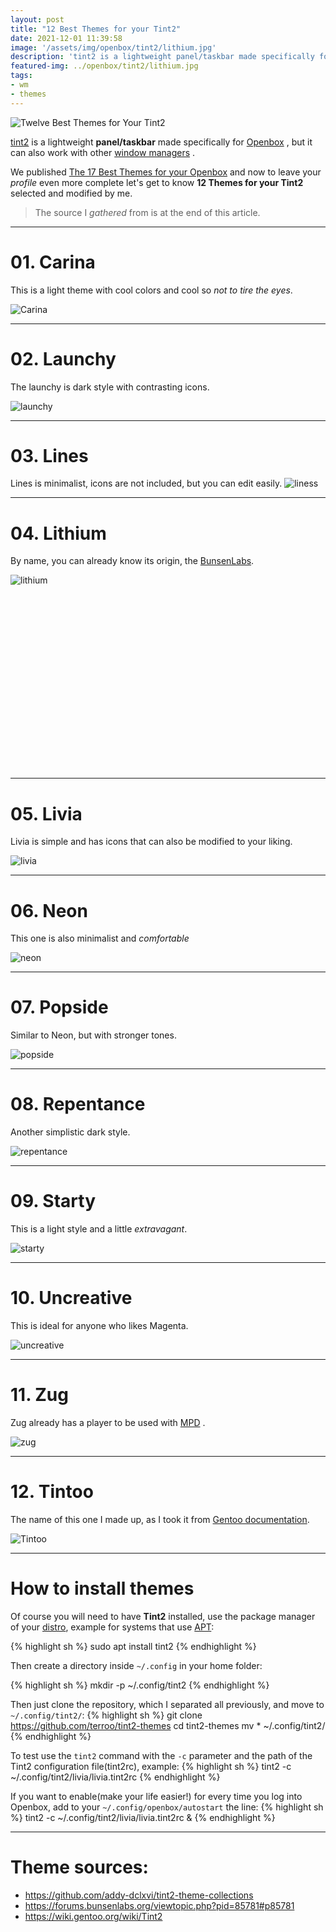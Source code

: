 ```yaml
---
layout: post
title: "12 Best Themes for your Tint2"
date: 2021-12-01 11:39:58
image: '/assets/img/openbox/tint2/lithium.jpg'
description: 'tint2 is a lightweight panel/taskbar made specifically for Openbox , but it can also work with other window managers .'
featured-img: ../openbox/tint2/lithium.jpg
tags:
- wm
- themes
---
```


![Twelve Best Themes for Your Tint2](/assets/img/openbox/tint2/lithium.jpg)

[tint2](https://gitlab.com/o9000/tint2) is a lightweight **panel/taskbar** made specifically for [Openbox](https://en.terminalroot.com.br/the-17-best-themes-for-your-openbox/) , but it can also work with other [window managers](https://en.terminalroot.com.br/the-25-best-tiling-window-manager-for-your-linux/) .

We published [The 17 Best Themes for your Openbox](https://en.terminalroot.com.br/the-17-best-themes-for-your-openbox/) and now to leave your *profile* even more complete let's get to know **12 Themes for your Tint2** selected and modified by me.
> The source I *gathered* from is at the end of this article.

---

# 01. Carina
This is a light theme with cool colors and cool so *not to tire the eyes*.

![Carina](/assets/img/openbox/tint2/carina.jpg)

---

# 02. Launchy
The launchy is dark style with contrasting icons.

![launchy](/assets/img/openbox/tint2/launchy.jpg)

---

# 03. Lines
Lines is minimalist, icons are not included, but you can edit easily.
![liness](/assets/img/openbox/tint2/liness.jpg)

---

# 04. Lithium
By name, you can already know its origin, the [BunsenLabs](https://www.bunsenlabs.org/).

![lithium](/assets/img/openbox/tint2/lithium.jpg)


<!-- QUADRADO -->
<script async src="//pagead2.googlesyndication.com/pagead/js/adsbygoogle.js"></script>
<ins class="adsbygoogle"
style="display:inline-block;width:336px;height:280px"
data-ad-client="ca-pub-2838251107855362"
data-ad-slot="5351066970"></ins>
<script>
(adsbygoogle = window.adsbygoogle || []).push({});
</script>

---

# 05. Livia
Livia is simple and has icons that can also be modified to your liking.

![livia](/assets/img/openbox/tint2/livia.jpg)

---

# 06. Neon
This one is also minimalist and *comfortable*

![neon](/assets/img/openbox/tint2/neon.jpg)

---

# 07. Popside
Similar to Neon, but with stronger tones.

![popside](/assets/img/openbox/tint2/popside.jpg)

---

# 08. Repentance
Another simplistic dark style.

![repentance](/assets/img/openbox/tint2/repentance.jpg)

---

# 09. Starty
This is a light style and a little *extravagant*.

![starty](/assets/img/openbox/tint2/starty.jpg)


<!-- RETANGULO LARGO 2 -->
<script async src="//pagead2.googlesyndication.com/pagead/js/adsbygoogle.js"></script>
<ins class="adsbygoogle"
style="display:block; text-align:center;"
data-ad-layout="in-article"
data-ad-format="fluid"
data-ad-client="ca-pub-2838251107855362"
data-ad-slot="8549252987"></ins>
<script>
(adsbygoogle = window.adsbygoogle || []).push({});
</script>

---

# 10. Uncreative
This is ideal for anyone who likes Magenta.

![uncreative](/assets/img/openbox/tint2/uncreative.jpg)

---

# 11. Zug
Zug already has a player to be used with [MPD](https://www.youtube.com/watch?v=tholV10zDi0) .

![zug](/assets/img/openbox/tint2/zug.jpg)

---

# 12. Tintoo
The name of this one I made up, as I took it from [Gentoo documentation](https://wiki.gentoo.org/wiki/Tint2).

![Tintoo](/assets/img/openbox/tint2/tintoo.jpg)

---

# How to install themes
Of course you will need to have **Tint2** installed, use the package manager of your [distro](https://en.terminalroot.com.br/the-22-best-linux-distros-for-hackers-pentesting/), example for systems that use [APT](https://en.terminalroot.com.br/customize-your-ubuntu-with-wayland-sway-ulauncher-waybar/):

{% highlight sh %}
sudo apt install tint2
{% endhighlight %}

Then create a directory inside `~/.config` in your home folder:

{% highlight sh %}
mkdir -p ~/.config/tint2
{% endhighlight %}

Then just clone the repository, which I separated all previously, and move to `~/.config/tint2/`:
{% highlight sh %}
git clone https://github.com/terroo/tint2-themes
cd tint2-themes
mv * ~/.config/tint2/
{% endhighlight %}

To test use the `tint2` command with the `-c` parameter and the path of the Tint2 configuration file(tint2rc), example:
{% highlight sh %}
tint2 -c ~/.config/tint2/livia/livia.tint2rc
{% endhighlight %}

If you want to enable(make your life easier!) for every time you log into Openbox, add to your `~/.config/openbox/autostart` the line:
{% highlight sh %}
tint2 -c ~/.config/tint2/livia/livia.tint2rc &
{% endhighlight %}

---

# Theme sources:
+ <https://github.com/addy-dclxvi/tint2-theme-collections>
+ <https://forums.bunsenlabs.org/viewtopic.php?pid=85781#p85781>
+ <https://wiki.gentoo.org/wiki/Tint2>
